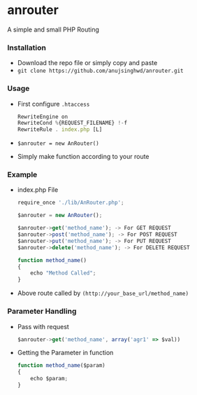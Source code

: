 # anrouter
A simple and small PHP Routing


### Installation

- Download the repo file or simply copy and paste
- `git clone https://github.com/anujsinghwd/anrouter.git`

### Usage

- First configure `.htaccess`
    ```jsx
    RewriteEngine on
    RewriteCond %{REQUEST_FILENAME} !-f
    RewriteRule . index.php [L]
   ```    
- ```$anrouter = new AnRouter()```

- Simply make function according to your route

### Example

- index.php File
    ```jsx 
    require_once './lib/AnRouter.php';
    
    $anrouter = new AnRouter();

    $anrouter->get('method_name'); -> For GET REQUEST
    $anrouter->post('method_name'); -> For POST REQUEST
    $anrouter->put('method_name'); -> For PUT REQUEST
    $anrouter->delete('method_name'); -> For DELETE REQUEST

    function method_name()
    {
        echo "Method Called";
    }
    ```    
- Above route called by `(http://your_base_url/method_name)`

### Parameter Handling

- Pass with request
    ```jsx
    $anrouter->get('method_name', array('agr1' => $val))
    ```
- Getting the Parameter in function
    ```jsx
    function method_name($param)
    {
        echo $param;
    }
   ``` 
